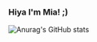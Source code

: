 ### Hiya I'm Mia! ;)
![Anurag's GitHub stats](https://github-readme-stats.vercel.app/api?username=MiaJLee&show_icons=true&theme=dracula)


<!--
**MiaJLee/MiaJLee** is a ✨ _special_ ✨ repository because its `README.md` (this file) appears on your GitHub profile.

Here are some ideas to get you started:

- 🔭 I’m currently working on ...
- 🌱 I’m currently learning ...
- 👯 I’m looking to collaborate on ...
- 🤔 I’m looking for help with ...
- 💬 Ask me about ...
- 📫 How to reach me: ...
- 😄 Pronouns: ...
- ⚡ Fun fact: ...
-->
